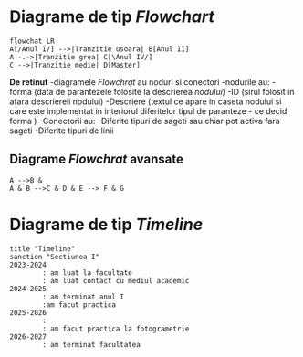 <script id="MathJax-script" async src="https://cdn.jsdelivr.net/npm/mathjax@3/es5/tex-mml-chtml.js"></script>

# Diagrame de tip _Flowchart_

```mermaid
flowchat LR
A[/Anul I/] -->|Tranzitie usoara| B[Anul II]
A -.->|Tranzitie grea| C[\Anul IV/]
C -->|Tranzitie medie| D[Master]
```
**De retinut**
-diagramele _Flowchrat_ au noduri si conectori
-nodurile au:
  -forma (data de parantezele folosite la descrierea _nodului_)
  -ID (sirul folosit in afara descriereii nodului)
  -Descriere (textul ce apare in caseta nodului si care este implementat in interiorul diferitelor tipul de paranteze - ce decid forma )
  -Conectorii au:
    -Diferite tipuri de sageti sau chiar pot  activa fara sageti
    -Diferite tipuri de linii 

  ## Diagrame _Flowchrat_ avansate

```mermaid
A -->B &
A & B -->C & D & E --> F & G 
```

  # Diagrame de tip _Timeline_

```mermaid
title "Timeline"
sanction "Sectiunea I"
2023-2024
        : am luat la facultate
        : am luat contact cu mediul academic
2024-2025
        : am terminat anul I
        :am facut practica
2025-2026
        :
        : am facut practica la fotogrametrie
2026-2027
        : am terminat facultatea

        
```
  


  
